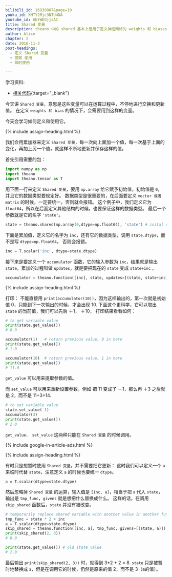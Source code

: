 ```yaml
---
bilibili_id: 16938887&page=10
youku_id: XMTY2Mjc3NTU4NA
youtube_id: GbYWEOjjsAI
title: Shared 变量
description: theano 中的 shared 基本上是用于定义神经网络的 weights 和 biases 的工具. 其中还有 get_value() 和 set_value()的功能.使用这些功能我们可以查看, 导入,导出我们的这些 model 的参数.
author: Alice
chapter: 2
date: 2016-11-3
post-headings:
  - 定义 Shared 变量
  - 提取 使用
  - 临时使用

---
```



学习资料:
  * [相关代码](https://github.com/MorvanZhou/tutorials/blob/master/theanoTUT/theano6_shared_variable.py){:target="_blank"}

今天讲 `Shared 变量`，意思是这些变量可以在运算过程中，不停地进行交换和更新值。
在定义 `weights 和 bias` 的情况下，会需要用到这样的变量。

今天会学习如何定义和使用它。


{% include assign-heading.html %}


我们会用累加器来定义 `Shared 变量`，每一次向上面加一个值，每一次基于上面的变化，再加上另一个值，就这样不断地更新并保存这样的值。

首先引用需要的包：

```python
import numpy as np
import theano
import theano.tensor as T
```

用下面一行来定义 `Shared 变量`，要用 `np.array` 给它赋予初始值，初始值是 `0`，并且它的数据类型要规定好。
数据类型是很重要的，在后面要定义 `vector 或者 matrix` 的时候，一定要统一，否则就会报错。
这个例子中，我们定义它为 `float64`，所以在后面定义其他结构的时候，也要保证这样的数据类型。
最后一个参数就是它的名字 `'state'`。

```python
state = theano.shared(np.array(0,dtype=np.float64), 'state') # inital state = 0
```

下面是累加值，定义它的名字为 `inc`，还有它的数据类型，调用 `state.dtype`，而不是写 `dtype=np.float64`， 否则会报错。

```python
inc = T.scalar('inc', dtype=state.dtype)
```

接下来是要定义一个 `accumulator` 函数，它的输入参数为 `inc`，结果就是输出 `state`，累加的过程叫做 `updates`，就是要把现在的 `state` 变成 `state+inc` 。

```python
accumulator = theano.function([inc], state, updates=[(state, state+inc)])
```

{% include assign-heading.html %}

打印：
不能直接用 `print(accumulator(10))`，因为这样输出的，第一次就是初始值 0，只能到下一次输出的时候，才会出现 10.
下面这个更科学，它可以取出 `state` 的当前值，我们可以先后 ＋1， ＋10， 打印结果看看如何：

```python
# to get variable value
print(state.get_value())
# 0.0

accumulator(1)   # return previous value, 0 in here
print(state.get_value())
# 1.0

accumulator(10)  # return previous value, 1 in here
print(state.get_value())
# 11.0
```

`get_value` 可以用来提取参数的值。

而 `set_value` 可以用来重新设置参数，例如 把 11 变成了 －1，那么再 ＋3 之后就是 2，而不是 11+3=14.


```python
# to set variable value
state.set_value(-1)
accumulator(3)
print(state.get_value())
# 2.0
```

`get_value， set_value` 这两种只能在 `Shared 变量` 的时候调用。


{% include google-in-article-ads.html %}

{% include assign-heading.html %}

有时只是想暂时使用 `Shared 变量`，并不需要把它更新：
这时我们可以定义一个 `a` 来临时代替 `state`，注意定义 `a` 的时候也要统一 `dtype`。

```
a = T.scalar(dtype=state.dtype)
```


然后忽略掉 `Shared 变量` 的运算，输入值是 `[inc, a]`，相当于把 `a` 代入 `state`，输出是 `tmp_func`，`givens` 就是想把什么替换成什么。
这样的话，在调用 `skip_shared` 函数后，`state` 并没有被改变。


```python
# temporarily replace shared variable with another value in another function
tmp_func = state * 2 + inc
a = T.scalar(dtype=state.dtype)
skip_shared = theano.function([inc, a], tmp_func, givens=[(state, a)]) # temporarily use a's value for the state
print(skip_shared(2, 3))
# 8.0

print(state.get_value()) # old state value
# 2.0
```

最后输出 `print(skip_shared(2, 3))` 时，就得到 3*2 + 2 = 8.
`state` 只是被暂时地替换成 `a`，但是在调用它的时候，仍然是原来的值 2，而不是 3（a的值）。

